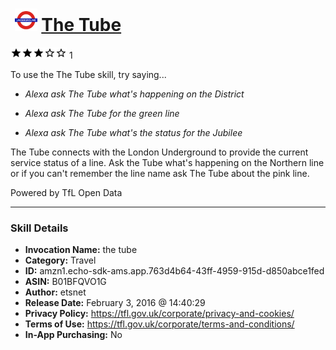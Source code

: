 # &nbsp;<img src="skill_icon" alt="The Tube icon" width="36"> [The Tube](http://alexa.amazon.com/#skills/amzn1.echo-sdk-ams.app.763d4b64-43ff-4959-915d-d850abce1fed)
![3 stars](../../images/ic_star_black_18dp_1x.png)![3 stars](../../images/ic_star_black_18dp_1x.png)![3 stars](../../images/ic_star_black_18dp_1x.png)![3 stars](../../images/ic_star_border_black_18dp_1x.png)![3 stars](../../images/ic_star_border_black_18dp_1x.png) 1

To use the The Tube skill, try saying...

* *Alexa ask The Tube what's happening on the District*

* *Alexa ask The Tube for the green line*

* *Alexa ask The Tube what's the status for the Jubilee*

The Tube connects with the London Underground to provide the current service status of a line.  Ask the Tube what's happening on the Northern line or if you can't remember the line name ask The Tube about the pink line.

Powered by TfL Open Data

***

### Skill Details

* **Invocation Name:** the tube
* **Category:** Travel
* **ID:** amzn1.echo-sdk-ams.app.763d4b64-43ff-4959-915d-d850abce1fed
* **ASIN:** B01BFQVO1G
* **Author:** etsnet
* **Release Date:** February 3, 2016 @ 14:40:29
* **Privacy Policy:** https://tfl.gov.uk/corporate/privacy-and-cookies/
* **Terms of Use:** https://tfl.gov.uk/corporate/terms-and-conditions/
* **In-App Purchasing:** No
